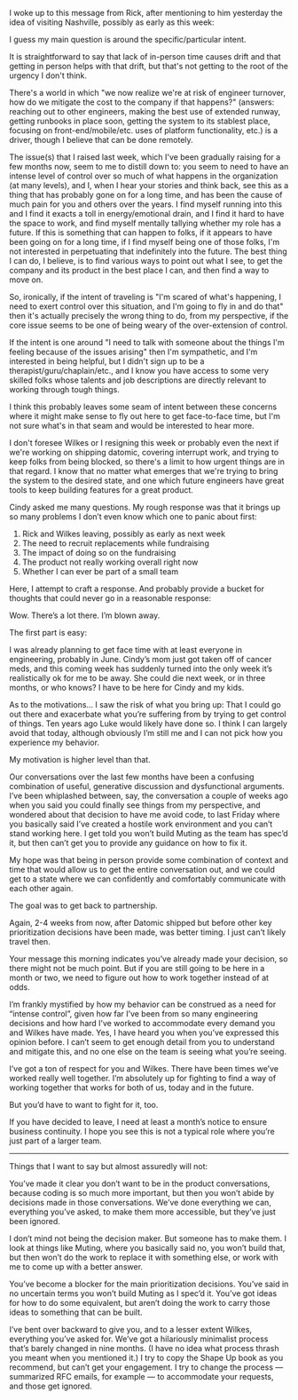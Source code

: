 I woke up to this message from Rick, after mentioning to him yesterday the idea of visiting Nashville, possibly as early as this week:

I guess my main question is around the specific/particular intent.

It is straightforward to say that lack of in-person time causes drift and that getting in person helps with that drift, but that's not getting to the root of the urgency I don't think.

There's a world in which "we now realize we're at risk of engineer turnover, how do we mitigate the cost to the company if that happens?" (answers: reaching out to other engineers, making the best use of extended runway, getting runbooks in place soon, getting the system to its stablest place, focusing on front-end/mobile/etc. uses of platform functionality, etc.) is a driver, though I believe that can be done remotely.

The issue(s) that I raised last week, which I've been gradually raising for a few months now, seem to me to distill down to: you seem to need to have an intense level of control over so much of what happens in the organization (at many levels), and I, when I hear your stories and think back, see this as a thing that has probably gone on for a long time, and has been the cause of much pain for you and others over the years. I find myself running into this and I find it exacts a toll in energy/emotional drain, and I find it hard to have the space to work, and find myself mentally tallying whether my role has a future. If this is something that can happen to folks, if it appears to have been going on for a long time, if I find myself being one of those folks, I'm not interested in perpetuating that indefinitely into the future. The best thing I can do, I believe, is to find various ways to point out what I see, to get the company and its product in the best place I can, and then find a way to move on.

So, ironically, if the intent of traveling is "I'm scared of what's happening, I need to exert control over this situation, and I'm going to fly in and do that" then it's actually precisely the wrong thing to do, from my perspective, if the core issue seems to be one of being weary of the over-extension of control.

If the intent is one around "I need to talk with someone about the things I'm feeling because of the issues arising" then I'm sympathetic, and I'm interested in being helpful, but I didn't sign up to be a therapist/guru/chaplain/etc., and I know you have access to some very skilled folks whose talents and job descriptions are directly relevant to working through tough things.

I think this probably leaves some seam of intent between these concerns where it might make sense to fly out here to get face-to-face time, but I'm not sure what's in that seam and would be interested to hear more.

I don't foresee Wilkes or I resigning this week or probably even the next if we're working on shipping datomic, covering interrupt work, and trying to keep folks from being blocked, so there's a limit to how urgent things are in that regard. I know that no matter what emerges that we're trying to bring the system to the desired state, and one which future engineers have great tools to keep building features for a great product.

Cindy asked me many questions. My rough response was that it brings up so many problems I don’t even know which one to panic about first:

1. Rick and Wilkes leaving, possibly as early as next week
2. The need to recruit replacements while fundraising
3. The impact of doing so on the fundraising
4. The product not really working overall right now
5. Whether I can ever be part of a small team

Here, I attempt to craft a response. And probably provide a bucket for thoughts that could never go in a reasonable response:

Wow. There’s a lot there. I’m blown away.

The first part is easy:

I was already planning to get face time with at least everyone in engineering, probably in June. Cindy’s mom just got taken off of cancer meds, and this coming week has suddenly turned into the only week it’s realistically ok for me to be away. She could die next week, or in three months, or who knows? I have to be here for Cindy and my kids.

As to the motivations... I saw the risk of what you bring up: That I could go out there and exacerbate what you’re suffering from by trying to get control of things. Ten years ago Luke would likely have done so. I think I can largely avoid that today, although obviously I’m still me and I can not pick how you experience my behavior.

My motivation is higher level than that.

Our conversations over the last few months have been a confusing combination of useful, generative discussion and dysfunctional arguments. I’ve been whiplashed between, say, the conversation a couple of weeks ago when you said you could finally see things from my perspective, and wondered about that decision to have me avoid code, to last Friday where you basically said I’ve created a hostile work environment and you can’t stand working here. I get told you won’t build Muting as the team has spec’d it, but then can’t get you to provide any guidance on how to fix it.

My hope was that being in person provide some combination of context and time that would allow us to get the entire conversation out, and we could get to a state where we can confidently and comfortably communicate with each other again.

The goal was to get back to partnership.

Again, 2-4 weeks from now, after Datomic shipped but before other key prioritization decisions have been made, was better timing. I just can’t likely travel then.

Your message this morning indicates you’ve already made your decision, so there might not be much point. But if you are still going to be here in a month or two, we need to figure out how to work together instead of at odds.

I’m frankly mystified by how my behavior can be construed as a need for “intense control”, given how far I’ve been from so many engineering decisions and how hard I’ve worked to accommodate every demand you and Wilkes have made. Yes, I have heard you when you’ve expressed this opinion before. I can’t seem to get enough detail from you to understand and mitigate this, and no one else on the team is seeing what you’re seeing.

I’ve got a ton of respect for you and Wilkes. There have been times we’ve worked really well together. I’m absolutely up for fighting to find a way of working together that works for both of us, today and in the future.

But you’d have to want to fight for it, too.

If you have decided to leave, I need at least a month’s notice to ensure business continuity. I hope you see this is not a typical role where you’re just part of a larger team.


---
Things that I want to say but almost assuredly will not:



You’ve made it clear you don’t want to be in the product conversations, because coding is so much more important, but then you won’t abide by decisions made in those conversations. We’ve done everything we can, everything you’ve asked, to make them more accessible, but they’ve just been ignored.

I don’t mind not being the decision maker. But someone has to make them. I look at things like Muting, where you basically said no, you won’t build that, but then won’t do the work to replace it with something else, or work with me to come up with a better answer.

You’ve become a blocker for the main prioritization decisions. You’ve said in no uncertain terms you won’t build Muting as I spec’d it. You’ve got ideas for how to do some equivalent, but aren’t doing the work to carry those ideas to something that can be built. 



I’ve bent over backward to give you, and to a lesser extent Wilkes, everything you’ve asked for. We’ve got a hilariously minimalist process that’s barely changed in nine months. (I have no idea what process thrash you meant when you mentioned it.) I try to copy the Shape Up book as you recommend, but can’t get your engagement. I try to change the process — summarized RFC emails, for example — to accommodate your requests, and those get ignored.




